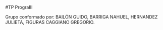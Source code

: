 #TP PrograIII 

Grupo conformado por: 
BAILÓN GUIDO, 
BARRIGA NAHUEL, 
HERNANDEZ JULIETA, 
FIGURAS CAGGIANO GREGORIO.
